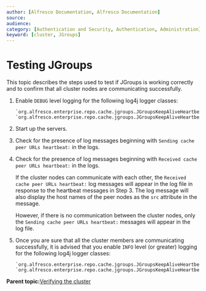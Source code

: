```yaml
---
author: [Alfresco Documentation, Alfresco Documentation]
source: 
audience: 
category: [Authentication and Security, Authentication, Administration]
keyword: [cluster, JGroups]
---
```


# Testing JGroups

This topic describes the steps used to test if JGroups is working correctly and to confirm that all cluster nodes are communicating successfully.

1.  Enable `DEBUG` level logging for the following log4j logger classes:

    ```
    `org.alfresco.enterprise.repo.cache.jgroups.JGroupsKeepAliveHeartbeatReceiver=debug`
    `org.alfresco.enterprise.repo.cache.jgroups.JGroupsKeepAliveHeartbeatSender=debug`
    ```

2.  Start up the servers.

3.  Check for the presence of log messages beginning with `Sending cache peer URLs heartbeat:` in the logs.

4.  Check for the presence of log messages beginning with `Received cache peer URLs heartbeat:` in the logs.

    If the cluster nodes can communicate with each other, the `Received cache peer URLs heartbeat:` log messages will appear in the log file in response to the heartbeat messages in Step 3. The log message will also display the host names of the peer nodes as the `src` attribute in the message.

    However, if there is no communication between the cluster nodes, only the `Sending cache peer URLs heartbeat:` messages will appear in the log file.

5.  Once you are sure that all the cluster members are communicating successfully, it is advised that you enable `INFO` level \(or greater\) logging for the following log4j logger classes:

    ```
    `org.alfresco.enterprise.repo.cache.jgroups.JGroupsKeepAliveHeartbeatReceiver=info`
    `org.alfresco.enterprise.repo.cache.jgroups.JGroupsKeepAliveHeartbeatSender=info`
    ```


**Parent topic:**[Verifying the cluster](../concepts/cluster-test-intro.md)

